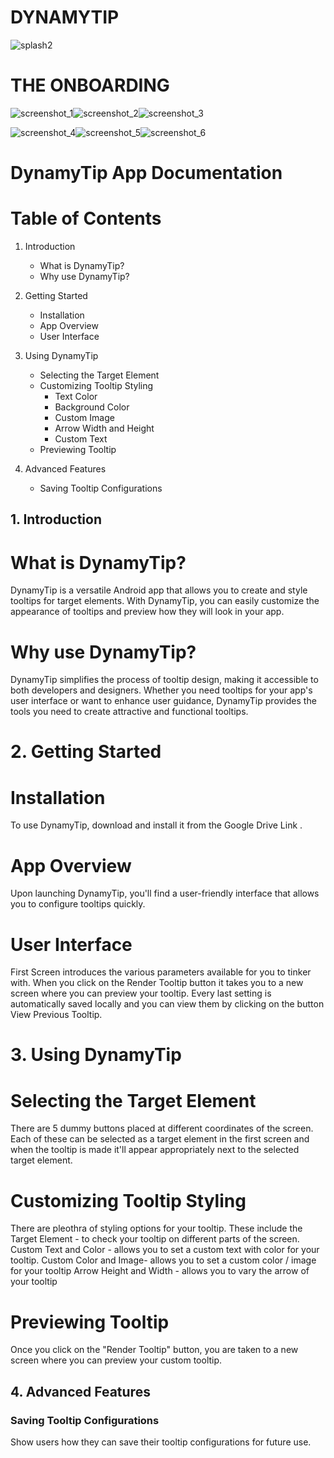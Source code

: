 # DYNAMYTIP
![splash2](https://github.com/shikharr-ag/dynamic_tooltip_plotline/assets/52531507/bc5552cc-4e51-423a-8e43-0ac624cc2f2b)


# THE ONBOARDING

![screenshot_1](https://github.com/shikharr-ag/dynamic_tooltip_plotline/assets/52531507/f16b0517-1eef-4b2c-ad27-f715704344ad)![screenshot_2](https://github.com/shikharr-ag/dynamic_tooltip_plotline/assets/52531507/37dfd8b0-31a6-4c62-906d-99eb04a34065)![screenshot_3](https://github.com/shikharr-ag/dynamic_tooltip_plotline/assets/52531507/361d91b2-e990-43df-a2d1-f90e7f904d74)


![screenshot_4](https://github.com/shikharr-ag/dynamic_tooltip_plotline/assets/52531507/7a113ae4-be01-42d4-8536-13bdd588add5)![screenshot_5](https://github.com/shikharr-ag/dynamic_tooltip_plotline/assets/52531507/249d74b3-26d5-4f45-9246-40d7b6a68cef)![screenshot_6](https://github.com/shikharr-ag/dynamic_tooltip_plotline/assets/52531507/3c36335b-d330-4771-bfff-840b70fa2e23)





# DynamyTip App Documentation

# Table of Contents

1. Introduction
   - What is DynamyTip?
   - Why use DynamyTip?
   
2. Getting Started
   - Installation
   - App Overview
   - User Interface
   
3. Using DynamyTip
   - Selecting the Target Element
   - Customizing Tooltip Styling
      - Text Color
      - Background Color
      - Custom Image
      - Arrow Width and Height
      - Custom Text
   - Previewing Tooltip
   
4. Advanced Features
   - Saving Tooltip Configurations
  
   
## 1. Introduction

# What is DynamyTip?
DynamyTip is a versatile Android app that allows you to create and style tooltips for target elements. With DynamyTip, you can easily customize the appearance of tooltips and preview how they will look in your app.

# Why use DynamyTip?
DynamyTip simplifies the process of tooltip design, making it accessible to both developers and designers. Whether you need tooltips for your app's user interface or want to enhance user guidance, DynamyTip provides the tools you need to create attractive and functional tooltips.

# 2. Getting Started

# Installation
To use DynamyTip, download and install it from the Google Drive Link <Insert Link>.

# App Overview
Upon launching DynamyTip, you'll find a user-friendly interface that allows you to configure tooltips quickly.

# User Interface
First Screen introduces the various parameters available for you to tinker with.
When you click on the Render Tooltip button it takes you to a new screen where you can preview your tooltip.
Every last setting is automatically saved locally and you can view them by clicking on the button View Previous Tooltip.

# 3. Using DynamyTip

# Selecting the Target Element
There are 5 dummy buttons placed at different coordinates of the screen. 
Each of these can be selected as a target element in the first screen and when the tooltip is made it'll appear appropriately next to the selected target element.

# Customizing Tooltip Styling
There are pleothra of styling options for your tooltip.
These include the Target Element - to check your tooltip on different parts of the screen.
Custom Text and Color - allows you to set a custom text with color for your tooltip.
Custom Color and Image- allows you to set a custom color / image for your tooltip
Arrow Height and Width - allows you to vary the arrow of your tooltip

# Previewing Tooltip
Once you click on the "Render Tooltip" button, you are taken to a new screen where you can preview your custom tooltip.

## 4. Advanced Features

### Saving Tooltip Configurations
Show users how they can save their tooltip configurations for future use.

